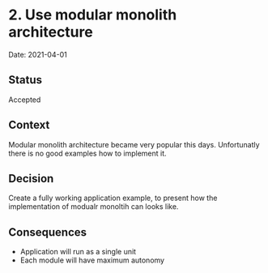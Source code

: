 # 2. Use modular monolith architecture

Date: 2021-04-01

## Status

Accepted

## Context

Modular monolith architecture became very popular this days. Unfortunatly there is no good examples how to implement it.

## Decision

Create a fully working application example, to present how the implementation of modualr monoltih can looks like.

## Consequences

- Application will run as a single unit
- Each module will have maximum autonomy